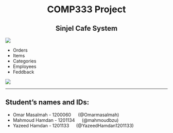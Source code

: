  <H1 align="center" > <strong> COMP333 Project </strong> </H1>

 <H2 align="center" > <strong>Sinjel Cafe System </strong> </H2>
 
 ![]([C:\Users\coolnet\Desktop\Java\DataBaseProject\images\basic.jpg](https://github.com/Omarmasalmah/COMP333-Coffe-shop/blob/master/images/basic.jpg))
 
 *  Orders
 *  Items
 *  Categories
 *  Employees
 *  Feddback 
 
 ![]( https://github.com/MohamadAlwan/COMP333_Project_Pharmacy/blob/main/Pharmacy_Final_Vresion/pharmacy/first.png)
 
 

***


## Student’s names and IDs:

* Omar Masalmah   - 1200060  &emsp; (@Omarmasalmah) 
* Mahmoud Hamdan  - 1201134  &emsp; (@mahmoudbzu)
* Yazeed Hamdan    - 1201133  &emsp; (@YazeedHamdan1201133)
 


